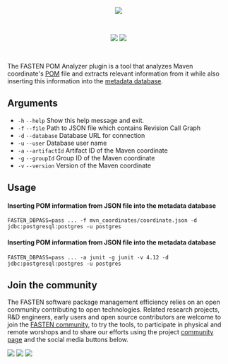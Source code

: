 <p align="center">
    <img src="https://user-images.githubusercontent.com/45048351/89289971-cc3d5f00-d660-11ea-90f8-693d8c96bbbb.jpg">
</p>
<br/>
<p align="center">
    <a href="https://github.com/fasten-project/fasten/actions" alt="GitHub Workflow Status">
        <img src="https://img.shields.io/github/workflow/status/fasten-project/fasten/Java%20CI?logo=GitHub%20Actions&logoColor=white&style=for-the-badge" /></a>
    <!-- Here should be a link to Maven repo and version should be pulled from there. -->
    <a href="https://github.com/fasten-project/fasten/" alt="GitHub Workflow Status">
                <img src="https://img.shields.io/maven-central/v/fasten/pomanalyzer?label=version&logo=Apache%20Maven&style=for-the-badge" /></a>
</p>
<br/>

The FASTEN POM Analyzer plugin is a tool that analyzes Maven coordinate's [POM](https://maven.apache.org/ref/3.6.3/maven-model/maven.html) file and extracts relevant information from it while also inserting this information into the [metadata database](https://github.com/fasten-project/fasten/wiki/Metadata-Database-Schema).

## Arguments
- `-h` `--help` Show this help message and exit.
- `-f` `--file` Path to JSON file which contains Revision Call Graph
- `-d` `--database` Database URL for connection
- `-u` `--user` Database user name
- `-a` `--artifactId` Artifact ID of the Maven coordinate
- `-g` `--groupId` Group ID of the Maven coordinate
- `-v` `--version` Version of the Maven coordinate

## Usage 

#### Inserting POM information from JSON file into the metadata database
```shell script
FASTEN_DBPASS=pass ... -f mvn_coordinates/coordinate.json -d jdbc:postgresql:postgres -u postgres
```

#### Inserting POM information from JSON file into the metadata database
```shell script
FASTEN_DBPASS=pass ... -a junit -g junit -v 4.12 -d jdbc:postgresql:postgres -u postgres
```


## Join the community

The FASTEN software package management efficiency relies on an open community contributing to open technologies. Related research projects, R&D engineers, early users and open source contributors are welcome to join the [FASTEN community](https://www.fasten-project.eu/view/Main/Community), to try the tools, to participate in physical and remote worshops and to share our efforts using the project [community page](https://www.fasten-project.eu/view/Main/Community) and the social media buttons below.  
<p>
    <a href="http://www.twitter.com/FastenProject" alt="Fasten Twitter">
        <img src="https://img.shields.io/badge/%20-Twitter-%231DA1F2?logo=Twitter&style=for-the-badge&logoColor=white" /></a>
    <a href="http://www.slideshare.net/FastenProject" alt="GitHub Workflow Status">
                <img src="https://img.shields.io/badge/%20-SlideShare-%230077B5?logo=slideshare&style=for-the-badge&logoColor=white" /></a>
    <a href="http://www.linkedin.com/groups?gid=12172959" alt="Gitter">
            <img src="https://img.shields.io/badge/%20-LinkedIn-%232867B2?logo=linkedin&style=for-the-badge&logoColor=white" /></a>
</p>
